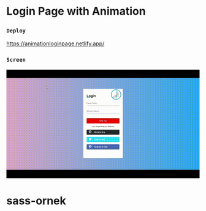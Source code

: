 # Login Page with Animation

### `Deploy`
https://animationloginpage.netlify.app/

### `Screen`
![](screen.gif)
# sass-ornek
